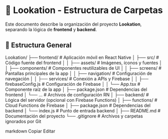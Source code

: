 # 📌 Lookation - Estructura de Carpetas

Este documento describe la organización del proyecto **Lookation**, separando la lógica de **frontend** y **backend**.

## 📂 Estructura General

Lookation/
├── frontend/ # Aplicación móvil en React Native
│ ├── src/ # Código fuente del frontend
│ │ ├── assets/ # Imágenes, íconos y fuentes
│ │ ├── components/ # Componentes reutilizables de UI
│ │ ├── screens/ # Pantallas principales de la app
│ │ ├── navigation/ # Configuración de navegación
│ │ ├── services/ # Conexión a APIs y Firebase
│ │ ├── firebaseConfig.js # Configuración de Firebase
│ │ └── App.tsx # Componente raíz de la app
│ ├── package.json # Dependencias del frontend
│ └── ... # Archivos de configuración RN
│
├── backend/ # Lógica del servidor (opcional con Firebase Functions)
│ ├── functions/ # Cloud Functions de Firebase
│ ├── package.json # Dependencias del backend
│ └── index.js # Punto de entrada backend
│
├── README.md # Documentación del proyecto
└── .gitignore # Archivos y carpetas ignorados por Git

markdown
Copiar
Editar
